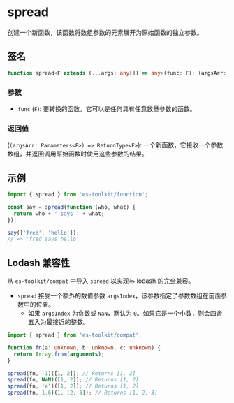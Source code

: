 # spread

创建一个新函数，该函数将数组参数的元素展开为原始函数的独立参数。

## 签名

```typescript
function spread<F extends (...args: any[]) => any>(func: F): (argsArr: Parameters<F>) => ReturnType<F>;
```

### 参数

- `func` (`F`): 要转换的函数。它可以是任何具有任意数量参数的函数。

### 返回值

(`(argsArr: Parameters<F>) => ReturnType<F>`): 一个新函数，它接收一个参数数组，并返回调用原始函数时使用这些参数的结果。

## 示例

```typescript
import { spread } from 'es-toolkit/function';

const say = spread(function (who, what) {
  return who + ' says ' + what;
});

say(['fred', 'hello']);
// => 'fred says hello'
```

## Lodash 兼容性

从 `es-toolkit/compat` 中导入 `spread` 以实现与 lodash 的完全兼容。

- `spread` 接受一个额外的数值参数 `argsIndex`，该参数指定了参数数组在前面参数中的位置。
  - 如果 `argsIndex` 为负数或 `NaN`，默认为 `0`。如果它是一个小数，则会四舍五入为最接近的整数。

```typescript
import { spread } from 'es-toolkit/compat';

function fn(a: unknown, b: unknown, c: unknown) {
  return Array.from(arguments);
}

spread(fn, -1)([1, 2]); // Returns [1, 2]
spread(fn, NaN)([1, 2]); // Returns [1, 2]
spread(fn, 'a')([1, 2]); // Returns [1, 2]
spread(fn, 1.6)(1, [2, 3]); // Returns [1, 2, 3]
```

